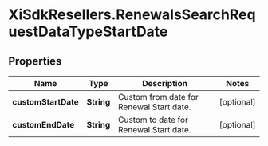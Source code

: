 # XiSdkResellers.RenewalsSearchRequestDataTypeStartDate

## Properties

Name | Type | Description | Notes
------------ | ------------- | ------------- | -------------
**customStartDate** | **String** | Custom from date for Renewal Start date. | [optional] 
**customEndDate** | **String** | Custom to date for Renewal Start date. | [optional] 


